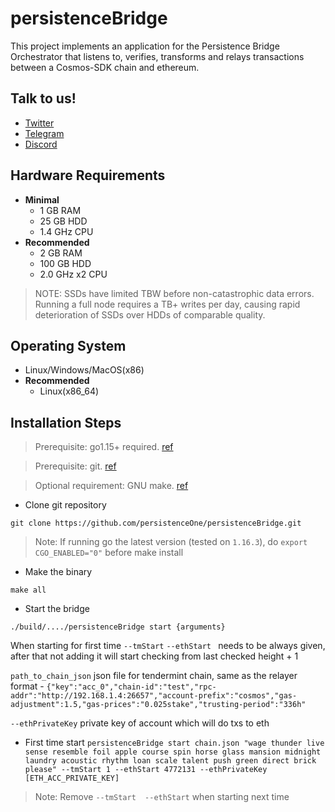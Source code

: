 # persistenceBridge

This project implements an application for the Persistence Bridge Orchestrator that listens to, verifies, transforms and relays transactions between a Cosmos-SDK chain and ethereum.

## Talk to us!
*   [Twitter](https://twitter.com/PersistenceOne)
*   [Telegram](https://t.me/PersistenceOneChat)
*   [Discord](https://discord.com/channels/796174129077813248)

## Hardware Requirements 
* **Minimal**
    * 1 GB RAM
    * 25 GB HDD
    * 1.4 GHz CPU
* **Recommended**
    * 2 GB RAM
    * 100 GB HDD
    * 2.0 GHz x2 CPU

> NOTE: SSDs have limited TBW before non-catastrophic data errors. Running a full node requires a TB+ writes per day, causing rapid deterioration of SSDs over HDDs of comparable quality.

## Operating System
* Linux/Windows/MacOS(x86)
* **Recommended**
    * Linux(x86_64)

## Installation Steps
>Prerequisite: go1.15+ required. [ref](https://golang.org/doc/install)

>Prerequisite: git. [ref](https://github.com/git/git)

>Optional requirement: GNU make. [ref](https://www.gnu.org/software/make/manual/html_node/index.html)


* Clone git repository
```shell
git clone https://github.com/persistenceOne/persistenceBridge.git
```

> Note: If running go the latest version (tested on `1.16.3`), do `export CGO_ENABLED="0"` before make install

* Make the binary
```shell
make all
```

* Start the bridge
```shell
./build/..../persistenceBridge start {arguments}
```

When starting for first time `--tmStart` `--ethStart ` needs to be always given,
after that not adding it will start checking from last checked height + 1

`path_to_chain_json` json file for tendermint chain, same as the relayer format -
`{"key":"acc_0","chain-id":"test","rpc-addr":"http://192.168.1.4:26657","account-prefix":"cosmos","gas-adjustment":1.5,"gas-prices":"0.025stake","trusting-period":"336h"`

`--ethPrivateKey` private key of account which will do txs to eth

* First time start
`persistenceBridge start chain.json "wage thunder live sense resemble foil apple course spin horse glass mansion midnight laundry acoustic rhythm loan scale talent push green direct brick please" --tmStart 1 --ethStart 4772131 --ethPrivateKey [ETH_ACC_PRIVATE_KEY]`

>Note: Remove `--tmStart  --ethStart` when starting next time